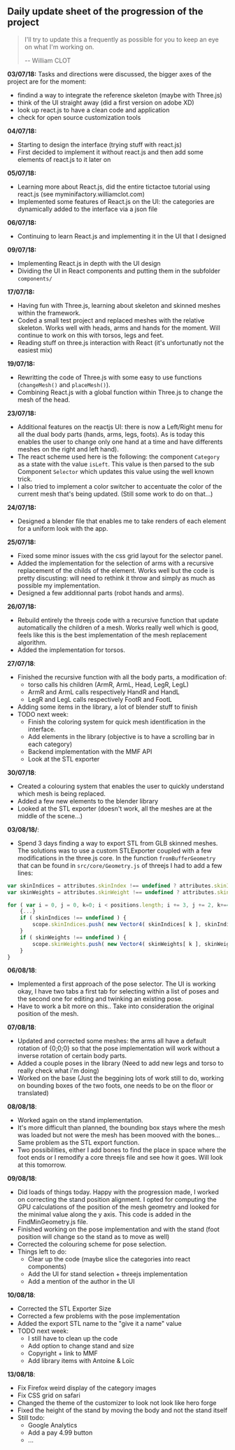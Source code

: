 ## Daily update sheet of the progression of the project

> I'll try to update this a frequently as possible for you to keep an eye on what I'm working on.
>
> -- William CLOT


**03/07/18:**
Tasks and directions were discussed, the bigger axes of the project are for the moment:

- findind a way to integrate the reference skeleton (maybe with Three.js)
- think of the UI straight away (did a first version on adobe XD)
- look up react.js to have a clean code and application
- check for open source customization tools

**04/07/18:**

- Starting to design the interface (trying stuff with react.js)
- First decided to implement it without react.js and then add some elements of react.js to it later on

**05/07/18:**

- Learning more about React.js, did the entire tictactoe tutorial using react.js (see myminifactory.williamclot.com)
- Implemented some features of React.js on the UI: the categories are dynamically added to the interface via a json file


**06/07/18:**

- Continuing to learn React.js and implementing it in the UI that I designed

**09/07/18:**

- Implementing React.js in depth with the UI design
- Dividing the UI in React components and putting them in the subfolder `components/`

**17/07/18:**

- Having fun with Three.js, learning about skeleton and skinned meshes within the framework. 
- Coded a small test project and replaced meshes with the relative skeleton. Works well with heads, arms and hands for the moment. Will continue to work on this with torsos, legs and feet.
- Reading stuff on three.js interaction with React (it's unfortunatly not the easiest mix)

**19/07/18:**

- Rewritting the code of Three.js with some easy to use functions (`changeMesh()` and `placeMesh()`).
- Combining React.js with a global function within Three.js to change the mesh of the head.

**23/07/18:**

- Additional features on the reactjs UI: there is now a Left/Right menu for all the dual body parts (hands, arms, legs, foots). As is today this enables the user to change only one hand at a time and have differents meshes on the right and left hand).
- The react scheme used here is the following: the component `Category` as a state with the value `isLeft`. This value is then parsed to the sub Component `Selector` which updates this value using the well known trick. 
- I also tried to implement a color switcher to accentuate the color of the current mesh that's being updated. (Still some work to do on that...)
  
**24/07/18:**

- Designed a blender file that enables me to take renders of each element for a uniform look with the app.

**25/07/18:**

- Fixed some minor issues with the css grid layout for the selector panel.
- Added the implementation for the selection of arms with a recursive replacement of the childs of the element. Works well but the code is pretty discusting: will need to rethink it throw and simply as much as possible my implementation.
- Designed a few additionnal parts (robot hands and arms).

**26/07/18:**

- Rebuild entirely the threejs code with a recursive function that update automatically the children of a mesh. Works really well which is good, feels like this is the best implementation of the mesh replacement algorithm.
- Added the implementation for torsos.

**27/07/18**:

- Finished the recursive function with all the body parts, a modification of:
    - torso calls his children (ArmR, ArmL, Head, LegR, LegL)
    - ArmR and ArmL calls respectively HandR and HandL
    - LegR and LegL calls respectively FootR and FootL
- Adding some items in the library, a lot of blender stuff to finish
- TODO next week:
    - Finish the coloring system for quick mesh identification in the interface. 
    - Add elements in the library (objective is to have a scrolling bar in each category)
    - Backend implementation with the MMF API
    - Look at the STL exporter

**30/07/18**:

- Created a colouring system that enables the user to quickly understand which mesh is being replaced.
- Added a few new elements to the blender library
- Looked at the STL exporter (doesn't work, all the meshes are at the middle of the scene...)

**03/08/18/**:

- Spend 3 days finding a way to export STL from GLB skinned meshes. The solutions was to use a custom STLExporter coupled with a few modifications in the three.js core. In the function `fromBufferGeometry` that can be found in `src/core/Geometry.js` of threejs I had to add a few lines:

```js
var skinIndices = attributes.skinIndex !== undefined ? attributes.skinIndex.array : undefined;
var skinWeights = attributes.skinWeight !== undefined ? attributes.skinWeight.array : undefined;

for ( var i = 0, j = 0, k=0; i < positions.length; i += 3, j += 2, k+=4 ) {
    {...}
    if ( skinIndices !== undefined ) {
        scope.skinIndices.push( new Vector4( skinIndices[ k ], skinIndices[ k + 1 ], skinIndices[ k + 2 ], skinIndices[ k + 3 ] ) );
    }
	if ( skinWeights !== undefined ) {
		scope.skinWeights.push( new Vector4( skinWeights[ k ], skinWeights[ k + 1 ], skinWeights[ k + 2 ], skinWeights[ k + 3 ] ) );
	}
}
```

**06/08/18**:

- Implemented a first approach of the pose selector. The UI is working okay, I have two tabs a first tab for selecting within a list of poses and the second one for editing and twinking an existing pose. 
- Have to work a bit more on this.. Take into consideration the original position of the mesh.


**07/08/18**:

- Updated and corrected some meshes: the arms all have a default rotation of {0;0;0} so that the pose implementation will work without a inverse rotation of certain body parts.
- Added a couple poses in the library (Need to add new legs and torso to really check what i'm doing)
- Worked on the base (Just the beggining lots of work still to do, working on bounding boxes of the two foots, one needs to be on the floor or translated)

**08/08/18**:

- Worked again on the stand implementation. 
- It's more difficult than planned, the bounding box stays where the mesh was loaded but not were the mesh has been mooved with the bones... Same problem as the STL export function. 
- Two possibilities, either I add bones to find the place in space where the foot ends or I remodify a core threejs file and see how it goes. Will look at this tomorrow.

**09/08/18**:

- Did loads of things today. Happy with the progression made, I worked on correcting the stand position alignment. I opted for computing the GPU calculations of the position of the mesh geometry and looked for the minimal value along the y axis. This code is added in the FindMinGeometry.js file.
- Finished working on the pose implementation and with the stand (foot position will change so the stand as to move as well)
- Corrected the colouring scheme for pose selection.
- Things left to do:
    - Clear up the code (maybe slice the categories into react components)
    - Add the UI for stand selection + threejs implementation
    - Add a mention of the author in the UI

**10/08/18**:

- Corrected the STL Exporter Size
- Corrected a few problems with the pose implementation
- Added the export STL name to the "give it a name" value
- TODO next week: 
    - I still have to clean up the code
    - Add option to change stand and size
    - Copyright + link to MMF
    - Add library items with Antoine & Loïc


**13/08/18**:

- Fix Firefox weird display of the category images
- Fix CSS grid on safari
- Changed the theme of the customizer to look not look like hero forge
- Fixed the height of the stand by moving the body and not the stand itself
- Still todo:
    - Google Analytics
    - Add a pay 4.99 button
    - ...



